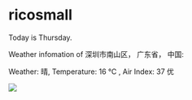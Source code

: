 # ricosmall

Today is Thursday.

Weather infomation of 深圳市南山区， 广东省， 中国: 

Weather: 晴, Temperature: 16 ℃ , Air Index: 37 优

<img src="https://github-readme-stats.vercel.app/api?username=ricosmall&show_icons=true" />
